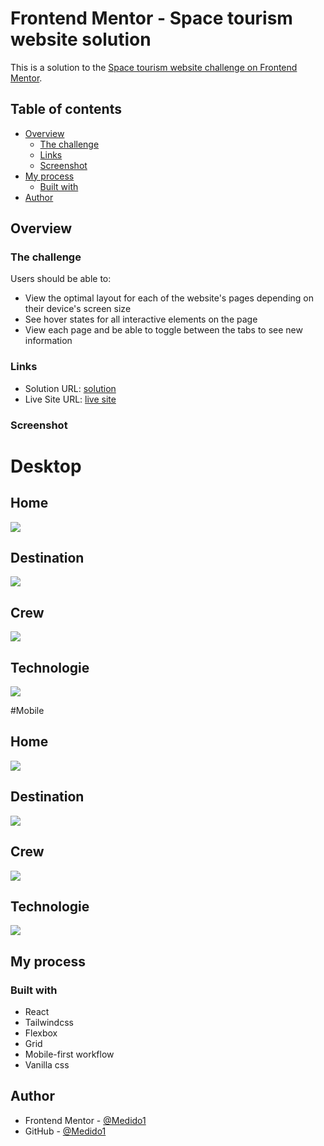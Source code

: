# Frontend Mentor - Space tourism website solution

This is a solution to the [Space tourism website challenge on Frontend Mentor](https://www.frontendmentor.io/challenges/space-tourism-multipage-website-gRWj1URZ3). 

## Table of contents

- [Overview](#overview)
  - [The challenge](#the-challenge)
  - [Links](#links)
  - [Screenshot](#screenshot)
- [My process](#my-process)
  - [Built with](#built-with)
- [Author](#author)

## Overview
### The challenge
Users should be able to:

- View the optimal layout for each of the website's pages depending on their device's screen size
- See hover states for all interactive elements on the page
- View each page and be able to toggle between the tabs to see new information
### Links

- Solution URL: [solution](https://github.com/Medido1/Space-tourism-website)
- Live Site URL: [live site](https://spacetourismwebsitefront.netlify.app/)

### Screenshot
  # Desktop
  ## Home 
  ![](/public/screenshots/HomeDesktop.png)
  ## Destination 
  ![](/public/screenshots/destinationDesktop.png)
  ## Crew
  ![](/public/screenshots/crewdesktop.png)
  ## Technologie
  ![](/public/screenshots/technoDesk.png)

   #Mobile
  ## Home 
  ![](/public/screenshots/homeMobile.png)
  ## Destination 
  ![](/public/screenshots/DestinationMobile.png)
  ## Crew
  ![](/public/screenshots/crewMobile.png)
  ## Technologie
  ![](/public/screenshots/technoMobile.png)
## My process

### Built with

- React
- Tailwindcss
- Flexbox
- Grid
- Mobile-first workflow
- Vanilla css

## Author

- Frontend Mentor - [@Medido1](https://www.frontendmentor.io/profile/Medido1)
- GitHub - [@Medido1](https://github.com/Medido1)